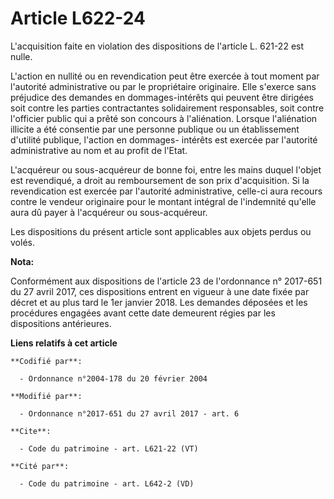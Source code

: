 # Article L622-24

L'acquisition faite en violation des dispositions de l'article L. 621-22 est nulle. 

L'action en nullité ou en revendication peut être exercée à tout moment par l'autorité administrative ou par le propriétaire
originaire. Elle s'exerce sans préjudice des demandes en dommages-intérêts qui peuvent être dirigées soit contre les parties
contractantes solidairement responsables, soit contre l'officier public qui a prêté son concours à l'aliénation. Lorsque
l'aliénation illicite a été consentie par une personne publique ou un établissement d'utilité publique, l'action en dommages-
intérêts est exercée par l'autorité administrative au nom et au profit de l'Etat. 

L'acquéreur ou sous-acquéreur de bonne foi, entre les mains duquel l'objet est revendiqué, a droit au remboursement de son
prix d'acquisition. Si la revendication est exercée par l'autorité administrative, celle-ci aura recours contre le vendeur
originaire pour le montant intégral de l'indemnité qu'elle aura dû payer à l'acquéreur ou sous-acquéreur. 

Les dispositions du présent article sont applicables aux objets perdus ou volés.

**Nota:**

Conformément aux dispositions de l'article 23 de l'ordonnance n° 2017-651 du 27 avril 2017, ces dispositions entrent en
vigueur à une date fixée par décret et au plus tard le 1er janvier 2018. Les demandes déposées et les procédures engagées
avant cette date demeurent régies par les dispositions antérieures.

**Liens relatifs à cet article**

	**Codifié par**:

	  - Ordonnance n°2004-178 du 20 février 2004

	**Modifié par**:

	  - Ordonnance n°2017-651 du 27 avril 2017 - art. 6

	**Cite**:

	  - Code du patrimoine - art. L621-22 (VT)

	**Cité par**:

	  - Code du patrimoine - art. L642-2 (VD)
